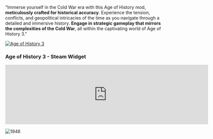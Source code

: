 "Immerse yourself in the Cold War era with this Age of History mod, **meticulously crafted for historical accuracy**.
Experience the tension, conflicts, and geopolitical intricacies of the time as you navigate through a detailed and immersive history. 
**Engage in strategic gameplay that mirrors the complexities of the Cold War**, all within the captivating world of Age of History 3."



[![Age of History 3](https://cdn.cloudflare.steamstatic.com/steam/apps/2772750/header.jpg?t=1706286405)](https://store.steampowered.com/app/2772750/Age_of_History_3/)


### Age of History 3 - Steam Widget

<iframe src="https://store.steampowered.com/widget/2772750/?t=Embark%20on%20an%20epic%20journey%20with%20Age%20of%20History%203%2C%20which%20takes%20you%20through%20the%20vast%20timeline%20of%20human%20history.%20From%20the%20Age%20of%20Civilization%20to%20the%20realms%20of%20the%20far%20future%2C%20play%20as%20various%20Civilizations%20ranging%20from%20dominant%20empires%20to%20small%20tribes." frameborder="0" width="646" height="190"></iframe>

	
</div>

</body>
</html>




	










![1946](https://github.com/GDKAYKY/The-Iron-Curtain/assets/108950475/fff22ae5-e5a7-4ea5-904c-17553d66b7a4)
